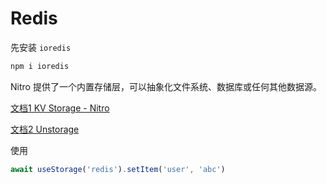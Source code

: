# Redis

先安装 `ioredis`

```bash
npm i ioredis
```

Nitro 提供了一个内置存储层，可以抽象化文件系统、数据库或任何其他数据源。

[文档1  KV Storage - Nitro](https://nitro.unjs.io/guide/storage)

[文档2 Unstorage](https://unstorage.unjs.io/)

使用

```ts
await useStorage('redis').setItem('user', 'abc')
```

